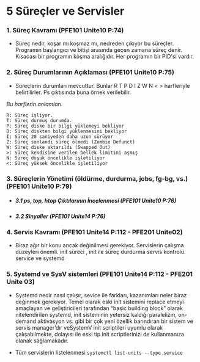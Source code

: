 # 5 Süreçler ve Servisler

### 1. Süreç Kavramı (PFE101 Unite10 P:74)
- Süreç nedir, koşar mı koşmaz mı, nedreden çıkıyor bu süreçler. Programın başlangıcı ve bitişi arasında geçen zamana süreç denir. Kısacası bir programın koşma aralığıdır. Her programın bir PID'si vardır.

### 2. Süreç Durumlarının Açıklaması (PFE101 Unite10 P:75)
- Süreçlerin durumları mevcuttur. Bunlar R T P D I Z W N < > harfleriyle belirtilirler. Ps çıktısında buna örnek verilebilir.

*Bu harflerin anlamları.*
	
    R: Süreç işliyor.
    T: Süreç durmuş durumda.
    P: Süreç diske bir bilgi yüklemeyi bekliyor
    D: Süreç diskten bilgi yüklenmesini bekliyor
    I: Süreç 20 saniyeden daha uzun sürüyor
    Z: Süreç sonlandı süreç ölmedi (Zombie Defunct)
    W: Süreç diske aktarıldı (Swapped Out)
    >: Süreç kendisine verilen bellek limitini aşmış
    N: Süreç düşük öncelikle işletiliyor
    <: Süreç yüksek öncelikle işletiliyor
    

### 3. Süreçlerin Yönetimi (öldürme, durdurma, jobs, fg-bg, vs.) (PFE101 Unite10 P:79)

- ##### 3.1 ps, top, htop Çıktılarının İncelenmesi (PFE101 Unite10 P:76)
- ##### 3.2 Sinyaller (PFE101 Unite14 P:76)

### 4. Servis Kavramı (PFE101 Unite14 P:112 - PFE201 Unite02)

- Biraz ağır bir konu ancak değinilmesi gerekiyor. Servislerin çalışma düzeyleri önemli. init süreci , init ile süreç durdurma servis kontrolü. service ve systemd

### 5. Systemd ve SysV sistemleri (PFE101 Unite14 P:112 - PFE201 Unite 03)

- Systemd nedir nasıl çalışır, sevice ile farkları, kazanımları neler biraz değinmek gerekiyor. Temel olarak eski init sistemini replace etmeyi amaçlayan ve geliştiricileri tarafından “basic building block” olarak nitelendirilen systemd, init sisteminin yetersiz kaldığı paralelizm, on-demand aktivasyon vs. gibi bir çok yeni özellik barındıran bir sistem ve servis manager’dır veSystemV init scriptileri uyumlu olarak çalışabilmekte, dolayısı ile eski tip init scriptlerinizi de kullanmanıza olanak sağlamakadır. 

- Tüm servislerin listelenmesi
`systemctl list-units --type service`